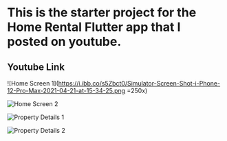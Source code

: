 # This is the starter project for the Home Rental Flutter app that I posted on youtube. 
## Youtube Link 

![Home Screen 1](https://i.ibb.co/s5Zbct0/Simulator-Screen-Shot-i-Phone-12-Pro-Max-2021-04-21-at-15-34-25.png =250x)

![Home Screen 2](https://i.ibb.co/B6k8k4T/Simulator-Screen-Shot-i-Phone-12-Pro-Max-2021-04-21-at-15-34-37.png)


![Property Details 1](https://i.ibb.co/h2NzxwN/Simulator-Screen-Shot-i-Phone-12-Pro-Max-2021-04-21-at-15-34-49.png)

![Property Details 2](https://i.ibb.co/HDVRV7Z/Simulator-Screen-Shot-i-Phone-12-Pro-Max-2021-04-21-at-15-34-53.png)


